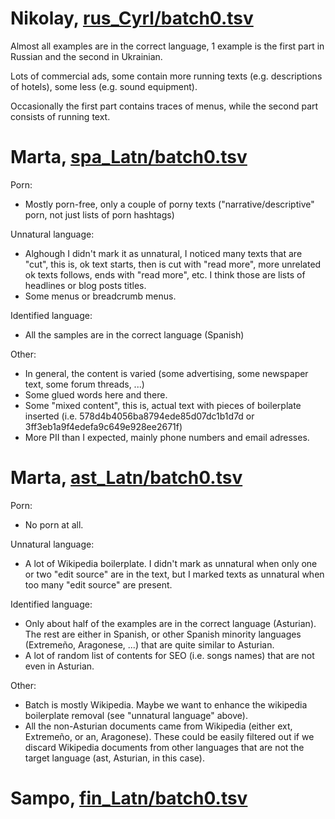 # Nikolay, [rus_Cyrl/batch0.tsv](../annot_round1/rus_Cyrl/batch0.tsv)
Almost all examples are in the correct language, 1 example is the first part in Russian and the second in Ukrainian. 

Lots of commercial ads, some contain more running texts (e.g. descriptions of hotels), some less (e.g. sound equipment).

Occasionally the first part contains traces of menus, while the second part consists of running text.

# Marta,  [spa_Latn/batch0.tsv](../annot_round1/spa_Latn/batch0.tsv)
Porn:
* Mostly porn-free, only a couple of porny texts ("narrative/descriptive" porn, not just lists of porn hashtags)

Unnatural language:
* Alghough I didn't mark it as unnatural, I noticed many texts that are "cut", this is, ok text starts, then is cut with "read more", more unrelated ok texts follows, ends with "read more", etc. I think those are lists of headlines or blog posts titles.
* Some menus or breadcrumb menus.

Identified language: 
* All the samples are in the correct language (Spanish)

Other:
* In general, the content is varied (some advertising, some newspaper text, some forum threads, ...)
* Some glued words here and there. 
* Some "mixed content", this is, actual text with pieces of boilerplate inserted (i.e. 578d4b4056ba8794ede85d07dc1b1d7d or 3ff3eb1a9f4edefa9c649e928ee2671f)
* More PII than I expected, mainly phone numbers and email adresses.


# Marta,  [ast_Latn/batch0.tsv](../annot_round1/ast_Latn/batch0.tsv)
Porn: 
* No porn at all.

Unnatural language:
* A lot of Wikipedia boilerplate. I didn't mark as unnatural when only one or two "edit source" are in the text, but I marked texts as unnatural when too many "edit source" are present.

Identified language:
* Only about half of the examples are in the correct language (Asturian). The rest are either in Spanish, or other Spanish minority languages (Extremeño, Aragonese, ...) that are quite similar to Asturian.
* A lot of random list of contents for SEO (i.e. songs names) that are not even in Asturian.

Other:
* Batch is mostly Wikipedia. Maybe we want to enhance the wikipedia boilerplate removal (see "unnatural language" above).
* All the non-Asturian documents came from Wikipedia (either ext, Extremeño, or an, Aragonese). These could be easily filtered out if we discard Wikipedia documents from  other languages that are not the target language (ast, Asturian, in this case).

# Sampo,  [fin_Latn/batch0.tsv](../annot_round1/fin_Latn/batch0.tsv)
